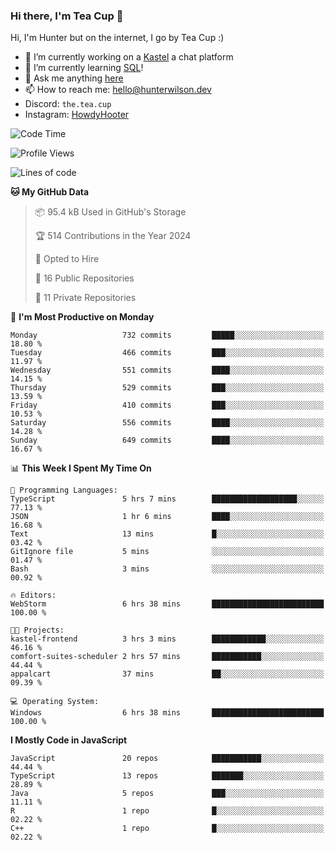 ### Hi there, I'm Tea Cup 👋 

Hi, I'm Hunter but on the internet, I go by Tea Cup :)

- 🔭 I’m currently working on a [Kastel](https://github.com/KastelApp) a chat platform
- 🌱 I’m currently learning [SQL](https://github.com/TheTeaCup/CIS-3750)!
- 💬 Ask me anything [here](https://github.com/TheTeaCup/TheTeaCup/issues)
- 📫 How to reach me: [hello@hunterwilson.dev](mailto:hello@hunterwilson.dev)
- Discord: `the.tea.cup`
- Instagram: [HowdyHooter](https://instagram.com/HowdyHooter)

<!--START_SECTION:waka-->
![Code Time](http://img.shields.io/badge/Code%20Time-593%20hrs%2018%20mins-blue)

![Profile Views](http://img.shields.io/badge/Profile%20Views-19-blue)

![Lines of code](https://img.shields.io/badge/From%20Hello%20World%20I%27ve%20Written-1.4%20million%20lines%20of%20code-blue)

**🐱 My GitHub Data** 

> 📦 95.4 kB Used in GitHub's Storage 
 > 
> 🏆 514 Contributions in the Year 2024
 > 
> 💼 Opted to Hire
 > 
> 📜 16 Public Repositories 
 > 
> 🔑 11 Private Repositories 
 > 
📅 **I'm Most Productive on Monday** 

```text
Monday                   732 commits         █████░░░░░░░░░░░░░░░░░░░░   18.80 % 
Tuesday                  466 commits         ███░░░░░░░░░░░░░░░░░░░░░░   11.97 % 
Wednesday                551 commits         ████░░░░░░░░░░░░░░░░░░░░░   14.15 % 
Thursday                 529 commits         ███░░░░░░░░░░░░░░░░░░░░░░   13.59 % 
Friday                   410 commits         ███░░░░░░░░░░░░░░░░░░░░░░   10.53 % 
Saturday                 556 commits         ████░░░░░░░░░░░░░░░░░░░░░   14.28 % 
Sunday                   649 commits         ████░░░░░░░░░░░░░░░░░░░░░   16.67 % 
```


📊 **This Week I Spent My Time On** 

```text
💬 Programming Languages: 
TypeScript               5 hrs 7 mins        ███████████████████░░░░░░   77.13 % 
JSON                     1 hr 6 mins         ████░░░░░░░░░░░░░░░░░░░░░   16.68 % 
Text                     13 mins             █░░░░░░░░░░░░░░░░░░░░░░░░   03.42 % 
GitIgnore file           5 mins              ░░░░░░░░░░░░░░░░░░░░░░░░░   01.47 % 
Bash                     3 mins              ░░░░░░░░░░░░░░░░░░░░░░░░░   00.92 % 

🔥 Editors: 
WebStorm                 6 hrs 38 mins       █████████████████████████   100.00 % 

🐱‍💻 Projects: 
kastel-frontend          3 hrs 3 mins        ████████████░░░░░░░░░░░░░   46.16 % 
comfort-suites-scheduler 2 hrs 57 mins       ███████████░░░░░░░░░░░░░░   44.44 % 
appalcart                37 mins             ██░░░░░░░░░░░░░░░░░░░░░░░   09.39 % 

💻 Operating System: 
Windows                  6 hrs 38 mins       █████████████████████████   100.00 % 
```

**I Mostly Code in JavaScript** 

```text
JavaScript               20 repos            ███████████░░░░░░░░░░░░░░   44.44 % 
TypeScript               13 repos            ███████░░░░░░░░░░░░░░░░░░   28.89 % 
Java                     5 repos             ███░░░░░░░░░░░░░░░░░░░░░░   11.11 % 
R                        1 repo              █░░░░░░░░░░░░░░░░░░░░░░░░   02.22 % 
C++                      1 repo              █░░░░░░░░░░░░░░░░░░░░░░░░   02.22 % 
```




<!--END_SECTION:waka-->
